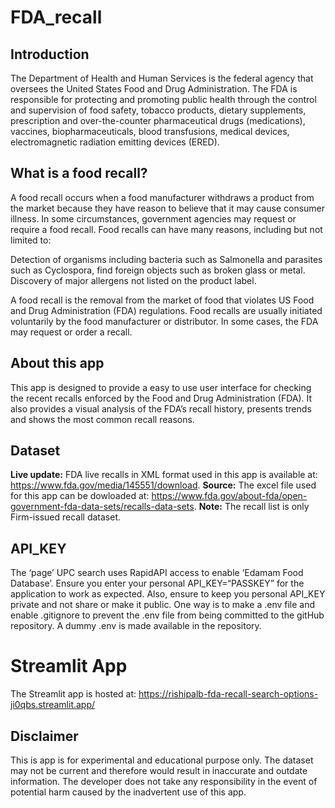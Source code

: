 # FDA_recall
## Introduction
The Department of Health and Human Services is the federal agency that oversees the United States Food and Drug Administration. The FDA is responsible for protecting and promoting public health through the control and supervision of food safety, tobacco products, dietary supplements, prescription and over-the-counter pharmaceutical drugs (medications), vaccines, biopharmaceuticals, blood transfusions, medical devices, electromagnetic radiation emitting devices (ERED).

## What is a food recall?
A food recall occurs when a food manufacturer withdraws a product from the market because they have reason to believe that it may cause consumer illness. In some circumstances, government agencies may request or require a food recall. Food recalls can have many reasons, including but not limited to:

Detection of organisms including bacteria such as Salmonella and parasites such as Cyclospora, find foreign objects such as broken glass or metal. Discovery of major allergens not listed on the product label.

A food recall is the removal from the market of food that violates US Food and Drug Administration (FDA) regulations. Food recalls are usually initiated voluntarily by the food manufacturer or distributor. In some cases, the FDA may request or order a recall.

## About this app
This app is designed to provide a easy to use user interface for checking the recent recalls enforced by the Food and Drug Administration (FDA). It also provides a visual analysis of the FDA’s recall history, presents trends and shows the most common recall reasons.

## Dataset
**Live update:** FDA live recalls in XML format used in this app is available at: https://www.fda.gov/media/145551/download. 
**Source:** The excel file used for this app can be dowloaded at: https://www.fda.gov/about-fda/open-government-fda-data-sets/recalls-data-sets. 
**Note:** The recall list is only Firm-issued recall dataset.

## API_KEY
The ‘page’ UPC search uses RapidAPI access to enable ‘Edamam Food Database’. Ensure you enter your personal API_KEY=“PASSKEY” for the application to work as expected. Also, ensure to keep you personal API_KEY private and not share or make it public. One way is to make a .env file and enable .gitignore to prevent the .env file from being committed to the gitHub repository.
A dummy .env is made available in the repository.

# Streamlit App
The Streamlit app is hosted at: https://rishipalb-fda-recall-search-options-ji0qbs.streamlit.app/

## Disclaimer
This is app is for experimental and educational purpose only. The dataset may not be current and therefore would result in inaccurate and outdate information. The developer does not take any responsibility in the event of potential harm caused by the inadvertent use of this app.
